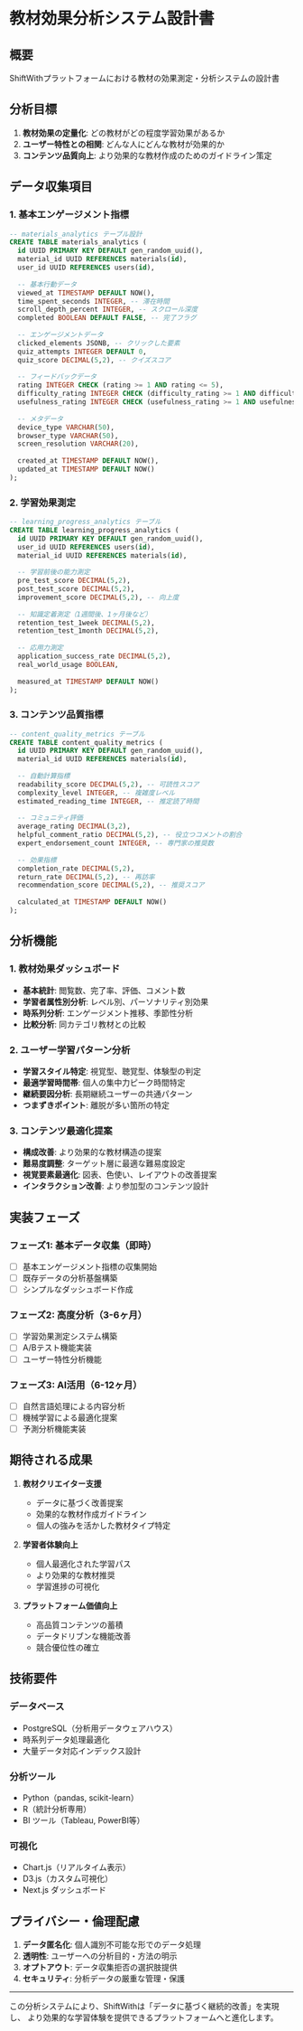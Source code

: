 # 教材効果分析システム設計書

## 概要
ShiftWithプラットフォームにおける教材の効果測定・分析システムの設計書

## 分析目標
1. **教材効果の定量化**: どの教材がどの程度学習効果があるか
2. **ユーザー特性との相関**: どんな人にどんな教材が効果的か
3. **コンテンツ品質向上**: より効果的な教材作成のためのガイドライン策定

## データ収集項目

### 1. 基本エンゲージメント指標
```sql
-- materials_analytics テーブル設計
CREATE TABLE materials_analytics (
  id UUID PRIMARY KEY DEFAULT gen_random_uuid(),
  material_id UUID REFERENCES materials(id),
  user_id UUID REFERENCES users(id),
  
  -- 基本行動データ
  viewed_at TIMESTAMP DEFAULT NOW(),
  time_spent_seconds INTEGER, -- 滞在時間
  scroll_depth_percent INTEGER, -- スクロール深度
  completed BOOLEAN DEFAULT FALSE, -- 完了フラグ
  
  -- エンゲージメントデータ
  clicked_elements JSONB, -- クリックした要素
  quiz_attempts INTEGER DEFAULT 0,
  quiz_score DECIMAL(5,2), -- クイズスコア
  
  -- フィードバックデータ
  rating INTEGER CHECK (rating >= 1 AND rating <= 5),
  difficulty_rating INTEGER CHECK (difficulty_rating >= 1 AND difficulty_rating <= 5),
  usefulness_rating INTEGER CHECK (usefulness_rating >= 1 AND usefulness_rating <= 5),
  
  -- メタデータ
  device_type VARCHAR(50),
  browser_type VARCHAR(50),
  screen_resolution VARCHAR(20),
  
  created_at TIMESTAMP DEFAULT NOW(),
  updated_at TIMESTAMP DEFAULT NOW()
);
```

### 2. 学習効果測定
```sql
-- learning_progress_analytics テーブル
CREATE TABLE learning_progress_analytics (
  id UUID PRIMARY KEY DEFAULT gen_random_uuid(),
  user_id UUID REFERENCES users(id),
  material_id UUID REFERENCES materials(id),
  
  -- 学習前後の能力測定
  pre_test_score DECIMAL(5,2),
  post_test_score DECIMAL(5,2),
  improvement_score DECIMAL(5,2), -- 向上度
  
  -- 知識定着測定（1週間後、1ヶ月後など）
  retention_test_1week DECIMAL(5,2),
  retention_test_1month DECIMAL(5,2),
  
  -- 応用力測定
  application_success_rate DECIMAL(5,2),
  real_world_usage BOOLEAN,
  
  measured_at TIMESTAMP DEFAULT NOW()
);
```

### 3. コンテンツ品質指標
```sql
-- content_quality_metrics テーブル
CREATE TABLE content_quality_metrics (
  id UUID PRIMARY KEY DEFAULT gen_random_uuid(),
  material_id UUID REFERENCES materials(id),
  
  -- 自動計算指標
  readability_score DECIMAL(5,2), -- 可読性スコア
  complexity_level INTEGER, -- 複雑度レベル
  estimated_reading_time INTEGER, -- 推定読了時間
  
  -- コミュニティ評価
  average_rating DECIMAL(3,2),
  helpful_comment_ratio DECIMAL(5,2), -- 役立つコメントの割合
  expert_endorsement_count INTEGER, -- 専門家の推奨数
  
  -- 効果指標
  completion_rate DECIMAL(5,2),
  return_rate DECIMAL(5,2), -- 再訪率
  recommendation_score DECIMAL(5,2), -- 推奨スコア
  
  calculated_at TIMESTAMP DEFAULT NOW()
);
```

## 分析機能

### 1. 教材効果ダッシュボード
- **基本統計**: 閲覧数、完了率、評価、コメント数
- **学習者属性別分析**: レベル別、パーソナリティ別効果
- **時系列分析**: エンゲージメント推移、季節性分析
- **比較分析**: 同カテゴリ教材との比較

### 2. ユーザー学習パターン分析
- **学習スタイル特定**: 視覚型、聴覚型、体験型の判定
- **最適学習時間帯**: 個人の集中力ピーク時間特定
- **継続要因分析**: 長期継続ユーザーの共通パターン
- **つまずきポイント**: 離脱が多い箇所の特定

### 3. コンテンツ最適化提案
- **構成改善**: より効果的な教材構造の提案
- **難易度調整**: ターゲット層に最適な難易度設定
- **視覚要素最適化**: 図表、色使い、レイアウトの改善提案
- **インタラクション改善**: より参加型のコンテンツ設計

## 実装フェーズ

### フェーズ1: 基本データ収集（即時）
- [ ] 基本エンゲージメント指標の収集開始
- [ ] 既存データの分析基盤構築
- [ ] シンプルなダッシュボード作成

### フェーズ2: 高度分析（3-6ヶ月）
- [ ] 学習効果測定システム構築
- [ ] A/Bテスト機能実装
- [ ] ユーザー特性分析機能

### フェーズ3: AI活用（6-12ヶ月）
- [ ] 自然言語処理による内容分析
- [ ] 機械学習による最適化提案
- [ ] 予測分析機能実装

## 期待される成果

1. **教材クリエイター支援**
   - データに基づく改善提案
   - 効果的な教材作成ガイドライン
   - 個人の強みを活かした教材タイプ特定

2. **学習者体験向上**
   - 個人最適化された学習パス
   - より効果的な教材推奨
   - 学習進捗の可視化

3. **プラットフォーム価値向上**
   - 高品質コンテンツの蓄積
   - データドリブンな機能改善
   - 競合優位性の確立

## 技術要件

### データベース
- PostgreSQL（分析用データウェアハウス）
- 時系列データ処理最適化
- 大量データ対応インデックス設計

### 分析ツール
- Python（pandas, scikit-learn）
- R（統計分析専用）
- BI ツール（Tableau, PowerBI等）

### 可視化
- Chart.js（リアルタイム表示）
- D3.js（カスタム可視化）
- Next.js ダッシュボード

## プライバシー・倫理配慮

1. **データ匿名化**: 個人識別不可能な形でのデータ処理
2. **透明性**: ユーザーへの分析目的・方法の明示
3. **オプトアウト**: データ収集拒否の選択肢提供
4. **セキュリティ**: 分析データの厳重な管理・保護

---

この分析システムにより、ShiftWithは「データに基づく継続的改善」を実現し、
より効果的な学習体験を提供できるプラットフォームへと進化します。
